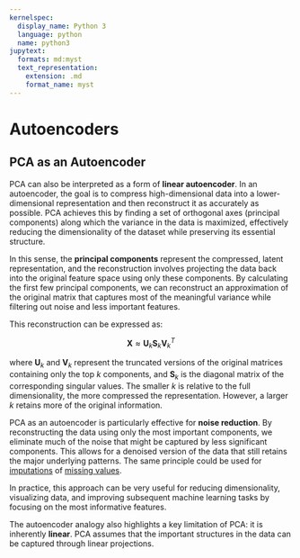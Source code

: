 ```yaml
---
kernelspec:
  display_name: Python 3
  language: python
  name: python3
jupytext:
  formats: md:myst
  text_representation:
    extension: .md
    format_name: myst
---
```

# Autoencoders
## PCA as an Autoencoder

PCA can also be interpreted as a form of **linear autoencoder**. In an autoencoder, the goal is to compress high-dimensional data into a lower-dimensional representation and then reconstruct it as accurately as possible. PCA achieves this by finding a set of orthogonal axes (principal components) along which the variance in the data is maximized, effectively reducing the dimensionality of the dataset while preserving its essential structure.

In this sense, the **principal components** represent the compressed, latent representation, and the reconstruction involves projecting the data back into the original feature space using only these components. By calculating the first few principal components, we can reconstruct an approximation of the original matrix that captures most of the meaningful variance while filtering out noise and less important features.

This reconstruction can be expressed as:

$$
\mathbf{X} \approx \mathbf{U}_k \mathbf{S}_k \mathbf{V}_k^T
$$

where $\mathbf{U}_k$ and $\mathbf{V}_k$ represent the truncated versions of the original matrices containing only the top $k$ components, and $\mathbf{S}_k$ is the diagonal matrix of the corresponding singular values. The smaller $k$ is relative to the full dimensionality, the more compressed the representation. However, a larger $k$ retains more of the original information.

PCA as an autoencoder is particularly effective for **noise reduction**. By reconstructing the data using only the most important components, we eliminate much of the noise that might be captured by less significant components. This allows for a denoised version of the data that still retains the major underlying patterns. The same principle could be used for [imputations](https://en.wikipedia.org/wiki/Imputation_(statistics)) of [missing values](https://www.rdocumentation.org/packages/missMDA/versions/1.19/topics/imputePCA).


In practice, this approach can be very useful for reducing dimensionality, visualizing data, and improving subsequent machine learning tasks by focusing on the most informative features.

The autoencoder analogy also highlights a key limitation of PCA: it is inherently **linear**. PCA assumes that the important structures in the data can be captured through linear projections. 
